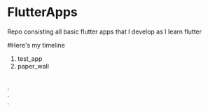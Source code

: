 # FlutterApps
Repo consisting all basic flutter apps that I develop as I learn flutter

#Here's my timeline

1. test_app
2. paper_wall
</br>
. </br>
. </br>
.
